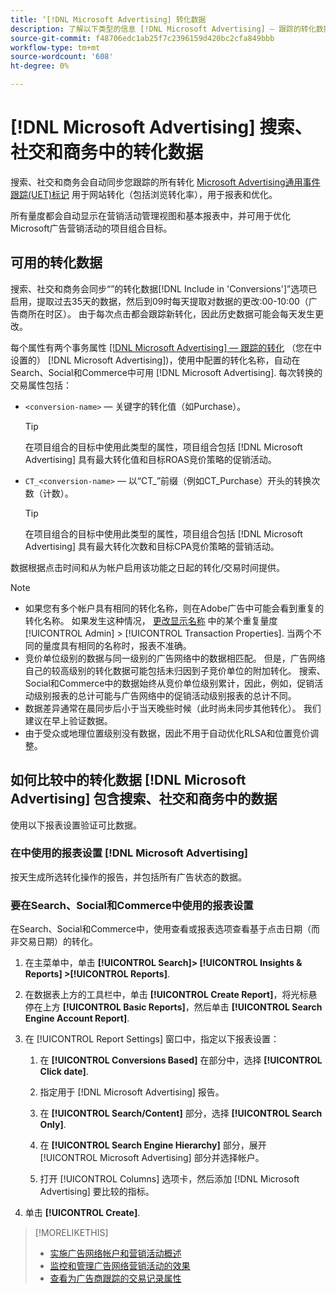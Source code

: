 ```yaml
---
title: ‘[!DNL Microsoft Advertising] 转化数据
description: 了解以下类型的信息 [!DNL Microsoft Advertising] — 跟踪的转化数据可在Search、Social和Commerce中使用。
source-git-commit: f48706edc1ab25f7c2396159d420bc2cfa849bbb
workflow-type: tm+mt
source-wordcount: '608'
ht-degree: 0%

---
```


# [!DNL Microsoft Advertising] 搜索、社交和商务中的转化数据

搜索、社交和商务会自动同步您跟踪的所有转化 [Microsoft Advertising通用事件跟踪(UET)标记](https://about.ads.microsoft.com/solutions/tools/universal-event-tracking) 用于网站转化（包括浏览转化率），用于报表和优化。

所有量度都会自动显示在营销活动管理视图和基本报表中，并可用于优化Microsoft广告营销活动的项目组合目标。

## 可用的转化数据

搜索、社交和商务会同步“”的转化数据[!DNL Include in 'Conversions']”选项已启用，提取过去35天的数据，然后到09时每天提取对数据的更改:00-10:00（广告商所在时区）。 由于每次点击都会跟踪新转化，因此历史数据可能会每天发生更改。

每个属性有两个事务属性 [[!DNL Microsoft Advertising] — 跟踪的转化](https://help.ads.microsoft.com/apex/index/3/en-us/n5012) （您在中设置的） [!DNL Microsoft Advertising])，使用中配置的转化名称，自动在Search、Social和Commerce中可用 [!DNL Microsoft Advertising]. 每次转换的交易属性包括：

* `<conversion-name>`  — 关键字的转化值（如Purchase）。

  >[!TIP]
  >
  >在项目组合的目标中使用此类型的属性，项目组合包括 [!DNL Microsoft Advertising] 具有最大转化值和目标ROAS竞价策略的促销活动。

* `CT_<conversion-name>`  — 以“CT_”前缀（例如CT_Purchase）开头的转换次数（计数）。

  >[!TIP]
  >
  >在项目组合的目标中使用此类型的属性，项目组合包括 [!DNL Microsoft Advertising] 具有最大转化次数和目标CPA竞价策略的营销活动。

数据根据点击时间和从为帐户启用该功能之日起的转化/交易时间提供。

<!-- verify below/ if equivalent

[!DNL Microsoft Advertising] records each conversion by [bid unit](/help/search-social-commerce/glossary.md#a-b), device, and click date (not conversion date). Attribution is based on the default attribution setting for each metric in [!DNL Microsoft Advertising]; Adobe Advertising attribution isn't factored in because click event-level data isn't available.
-->

>[!NOTE]
>
>* 如果您有多个帐户具有相同的转化名称，则在Adobe广告中可能会看到重复的转化名称。 如果发生这种情况， [更改显示名称](/help/search-social-commerce/admin/transaction-properties/transaction-property-edit-display-name.md) 中的某个重复量度 [!UICONTROL Admin] > [!UICONTROL Transaction Properties]. 当两个不同的量度具有相同的名称时，报表不准确。
>* 竞价单位级别的数据与同一级别的广告网络中的数据相匹配。 但是，广告网络自己的较高级别的转化数据可能包括未归因到子竞价单位的附加转化。 搜索、Social和Commerce中的数据始终从竞价单位级别累计，因此，例如，促销活动级别报表的总计可能与广告网络中的促销活动级别报表的总计不同。
>* 数据差异通常在晨同步后小于当天晚些时候（此时尚未同步其他转化）。 我们建议在早上验证数据。
>* 由于受众或地理位置级别没有数据，因此不用于自动优化RLSA和位置竞价调整。

## 如何比较中的转化数据 [!DNL Microsoft Advertising] 包含搜索、社交和商务中的数据

使用以下报表设置验证可比数据。

### 在中使用的报表设置 [!DNL Microsoft Advertising]

按天生成所选转化操作的报告，并包括所有广告状态的数据。

### 要在Search、Social和Commerce中使用的报表设置

在Search、Social和Commerce中，使用查看或报表选项查看基于点击日期（而非交易日期）的转化。

1. 在主菜单中，单击 **[!UICONTROL Search]> [!UICONTROL Insights & Reports] >[!UICONTROL Reports]**.

1. 在数据表上方的工具栏中，单击 **[!UICONTROL Create Report]**，将光标悬停在上方 **[!UICONTROL Basic Reports]**，然后单击 **[!UICONTROL Search Engine Account Report]**.

1. 在 [!UICONTROL Report Settings] 窗口中，指定以下报表设置：

   1. 在 **[!UICONTROL Conversions Based]** 在部分中，选择 **[!UICONTROL Click date]**.

   1. 指定用于 [!DNL Microsoft Advertising] 报告。

   1. 在 **[!UICONTROL Search/Content]** 部分，选择 **[!UICONTROL Search Only]**.

   1. 在 **[!UICONTROL Search Engine Hierarchy]** 部分，展开 [!UICONTROL Microsoft Advertising] 部分并选择帐户。

   1. 打开 [!UICONTROL Columns] 选项卡，然后添加 [!DNL Microsoft Advertising] 要比较的指标。

1. 单击 **[!UICONTROL Create]**.

>[!MORELIKETHIS]
>
>* [实施广告网络帐户和营销活动概述](campaign-implemention-overview.md)
>* [监控和管理广告网络营销活动的效果](monitor-performance-campaigns.md)
>* [查看为广告商跟踪的交易记录属性](/help/search-social-commerce/admin/transaction-properties/transaction-property-view-tracked.md)
